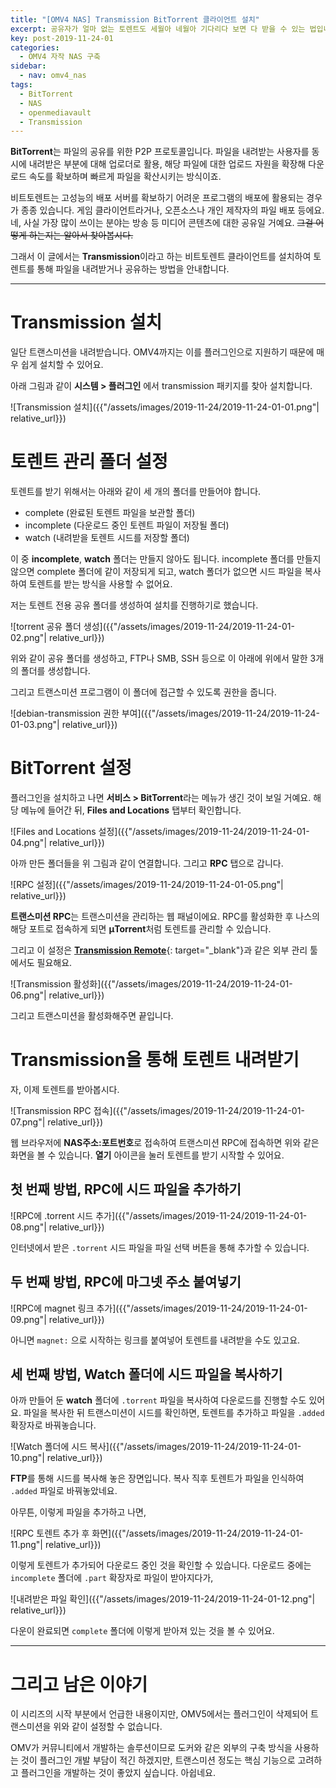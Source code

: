 ```yaml
---
title: "[OMV4 NAS] Transmission BitTorrent 클라이언트 설치"
excerpt: 공유자가 얼마 없는 토렌트도 세월아 네월아 기다리다 보면 다 받을 수 있는 법입니다. 물론 컴퓨터가 세월아 네월아 켜져 있어야 하죠. 그런데 우리는 나스가 있잖아요?
key: post-2019-11-24-01
categories:
  - OMV4 자작 NAS 구축
sidebar:
  - nav: omv4_nas
tags:
  - BitTorrent
  - NAS
  - openmediavault
  - Transmission
---
```


**BitTorrent**는 파일의 공유를 위한 P2P 프로토콜입니다. 파일을 내려받는 사용자를 동시에 내려받은 부분에 대해 업로더로 활용, 해당 파일에 대한 업로드 자원을 확장해 다운로드 속도를 확보하며 빠르게 파일을 확산시키는 방식이죠.

비트토렌트는 고성능의 배포 서버를 확보하기 어려운 프로그램의 배포에 활용되는 경우가 종종 있습니다. 게임 클라이언트라거나, 오픈소스나 개인 제작자의 파일 배포 등에요. 네, 사실 가장 많이 쓰이는 분야는 방송 등 미디어 콘텐츠에 대한 공유일 거예요. ~~그걸 어떻게 하는지는 알아서 찾아봅시다.~~

그래서 이 글에서는 **Transmission**이라고 하는 비트토렌트 클라이언트를 설치하여 토렌트를 통해 파일을 내려받거나 공유하는 방법을 안내합니다.

---

# Transmission 설치

일단 트랜스미션을 내려받습니다. OMV4까지는 이를 플러그인으로 지원하기 때문에 매우 쉽게 설치할 수 있어요.

아래 그림과 같이 **시스템 > 플러그인** 에서 transmission 패키지를 찾아 설치합니다.

![Transmission 설치]({{"/assets/images/2019-11-24/2019-11-24-01-01.png"| relative_url}})

# 토렌트 관리 폴더 설정

토렌트를 받기 위해서는 아래와 같이 세 개의 폴더를 만들어야 합니다.

- complete (완료된 토렌트 파일을 보관할 폴더)
- incomplete (다운로드 중인 토렌트 파일이 저장될 폴더)
- watch (내려받을 토렌트 시드를 저장할 폴더)

이 중 **incomplete**, **watch** 폴더는 만들지 않아도 됩니다. incomplete 폴더를 만들지 않으면 complete 폴더에 같이 저장되게 되고, watch 폴더가 없으면 시드 파일을 복사하여 토렌트를 받는 방식을 사용할 수 없어요.

저는 토렌트 전용 공유 폴더를 생성하여 설치를 진행하기로 했습니다.

![torrent 공유 폴더 생성]({{"/assets/images/2019-11-24/2019-11-24-01-02.png"| relative_url}})

위와 같이 공유 폴더를 생성하고, FTP나 SMB, SSH 등으로 이 아래에 위에서 말한 3개의 폴더를 생성합니다.

그리고 트랜스미션 프로그램이 이 폴더에 접근할 수 있도록 권한을 줍니다.

![debian-transmission 권한 부여]({{"/assets/images/2019-11-24/2019-11-24-01-03.png"| relative_url}})

# BitTorrent 설정

플러그인을 설치하고 나면 **서비스 > BitTorrent**라는 메뉴가 생긴 것이 보일 거예요. 해당 메뉴에 들어간 뒤, **Files and Locations** 탭부터 확인합니다.

![Files and Locations 설정]({{"/assets/images/2019-11-24/2019-11-24-01-04.png"| relative_url}})

아까 만든 폴더들을 위 그림과 같이 연결합니다. 그리고 **RPC** 탭으로 갑니다.

![RPC 설정]({{"/assets/images/2019-11-24/2019-11-24-01-05.png"| relative_url}})

**트랜스미션 RPC**는 트랜스미션을 관리하는 웹 패널이에요. RPC를 활성화한 후 나스의 해당 포트로 접속하게 되면 **µTorrent**처럼 토렌트를 관리할 수 있습니다.

그리고 이 설정은 [**Transmission Remote**](https://play.google.com/store/apps/details?id=net.yupol.transmissionremote.app&hl=ko){: target="_blank"}과 같은 외부 관리 툴에서도 필요해요.

![Transmission 활성화]({{"/assets/images/2019-11-24/2019-11-24-01-06.png"| relative_url}})

그리고 트랜스미션을 활성화해주면 끝입니다.

# Transmission을 통해 토렌트 내려받기

자, 이제 토렌트를 받아봅시다.

![Transmission RPC 접속]({{"/assets/images/2019-11-24/2019-11-24-01-07.png"| relative_url}})

웹 브라우저에 **NAS주소:포트번호**로 접속하여 트랜스미션 RPC에 접속하면 위와 같은 화면을 볼 수 있습니다. **열기** 아이콘을 눌러 토렌트를 받기 시작할 수 있어요.

## 첫 번째 방법, RPC에 시드 파일을 추가하기

![RPC에 .torrent 시드 추가]({{"/assets/images/2019-11-24/2019-11-24-01-08.png"| relative_url}})

인터넷에서 받은 `.torrent` 시드 파일을 파일 선택 버튼을 통해 추가할 수 있습니다.

## 두 번째 방법, RPC에 마그넷 주소 붙여넣기

![RPC에 magnet 링크 추가]({{"/assets/images/2019-11-24/2019-11-24-01-09.png"| relative_url}})

아니면 `magnet:` 으로 시작하는 링크를 붙여넣어 토렌트를 내려받을 수도 있고요.

## 세 번째 방법, Watch 폴더에 시드 파일을 복사하기

아까 만들어 둔 **watch** 폴더에 `.torrent` 파일을 복사하여 다운로드를 진행할 수도 있어요. 파일을 복사한 뒤 트랜스미션이 시드를 확인하면, 토렌트를 추가하고 파일을 `.added` 확장자로 바꿔놓습니다.

![Watch 폴더에 시드 복사]({{"/assets/images/2019-11-24/2019-11-24-01-10.png"| relative_url}})

**FTP**를 통해 시드를 복사해 놓은 장면입니다. 복사 직후 토렌트가 파일을 인식하여 `.added` 파일로 바꿔놓았네요.

아무튼, 이렇게 파일을 추가하고 나면,

![RPC 토렌트 추가 후 화면]({{"/assets/images/2019-11-24/2019-11-24-01-11.png"| relative_url}})

이렇게 토렌트가 추가되어 다운로드 중인 것을 확인할 수 있습니다. 다운로드 중에는 `incomplete` 폴더에 `.part` 확장자로 파일이 받아지다가,

![내려받은 파일 확인]({{"/assets/images/2019-11-24/2019-11-24-01-12.png"| relative_url}})

다운이 완료되면 `complete` 폴더에 이렇게 받아져 있는 것을 볼 수 있어요.

---

# 그리고 남은 이야기

이 시리즈의 시작 부분에서 언급한 내용이지만, OMV5에서는 플러그인이 삭제되어 트랜스미션을 위와 같이 설정할 수 없습니다.

OMV가 커뮤니티에서 개발하는 솔루션이므로 도커와 같은 외부의 구축 방식을 사용하는 것이 플러그인 개발 부담이 적긴 하겠지만, 트랜스미션 정도는 핵심 기능으로 고려하고 플러그인을 개발하는 것이 좋았지 싶습니다. 아쉽네요.
